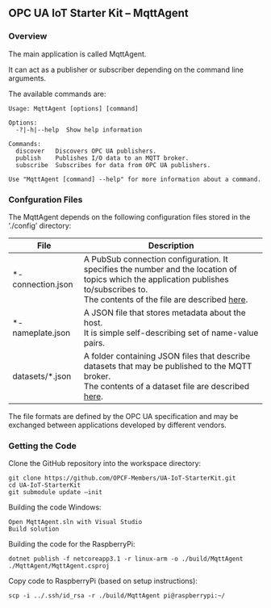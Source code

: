 ﻿## OPC UA IoT Starter Kit – MqttAgent
### Overview
The main application is called MqttAgent. 

It can act as a publisher or subscriber depending on the command line arguments. 

The available commands are:
```
Usage: MqttAgent [options] [command]

Options:
  -?|-h|--help  Show help information

Commands:
  discover   Discovers OPC UA publishers.
  publish    Publishes I/O data to an MQTT broker.
  subscribe  Subscribes for data from OPC UA publishers.

Use "MqttAgent [command] --help" for more information about a command.
```
### Confguration Files
The MqttAgent depends on the following configuration files stored in the ‘./config’ directory:

| File | Description |
| --- | ----------- |
| \*-connection.json | A PubSub connection configuration. It specifies the number and the location of topics which the application publishes to/subscribes to.<br/>The contents of the file are described [here](https://reference.opcfoundation.org/v104/Core/docs/Part14/6.2.6/#6.2.6.5.1). |
| \*-nameplate.json | A JSON file that stores metadata about the host.<br/>It is simple self-describing set of name-value pairs. |
| datasets/\*.json | A folder containing JSON files that describe datasets that may be published to the MQTT broker.<br/>The contents of a dataset file are described [here](https://reference.opcfoundation.org/v104/Core/docs/Part14/6.2.2/#6.2.2.1.2). | 

The file formats are defined by the OPC UA specification and may be exchanged between applications developed by different vendors.

### Getting the Code
Clone the GitHub repository into the workspace directory: 
```
git clone https://github.com/OPCF-Members/UA-IoT-StarterKit.git
cd UA-IoT-StarterKit
git submodule update –init
```
Building the code Windows: 
```
Open MqttAgent.sln with Visual Studio
Build solution
```

Building the code for the RaspberryPi: 
```
dotnet publish -f netcoreapp3.1 -r linux-arm -o ./build/MqttAgent ./MqttAgent/MqttAgent.csproj
```
Copy code to RaspberryPi (based on setup instructions): 
```
scp -i ../.ssh/id_rsa -r ./build/MqttAgent pi@raspberrypi:~/
```
